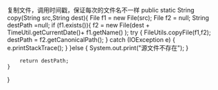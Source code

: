 复制文件，调用时间戳，保证每次的文件名不一样
  public static String copy(String src,String dest){
        File f1 = new File(src);
        File f2 = null;
        String destPath =null;
        if (f1.exists()){
            f2 = new File(dest + TimeUtil.getCurrentDate()+ f1.getName() );
            try {
                FileUtils.copyFile(f1,f2);
                destPath = f2.getCanonicalPath();
            } catch (IOException e) {
                e.printStackTrace();
            }
        }else {
            System.out.print("源文件不存在");
        }

        return destPath;
    }
}
